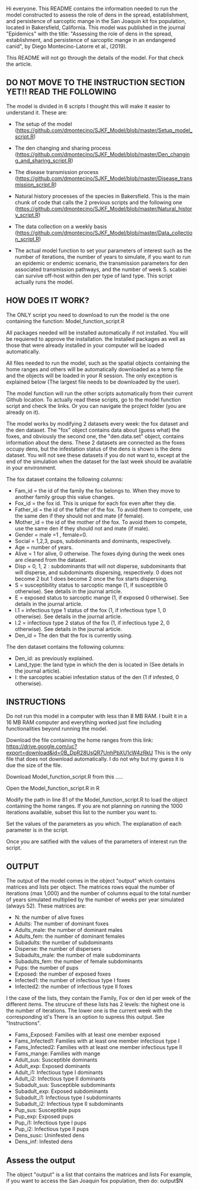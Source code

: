 Hi everyone. This README contains the information needed to run the model constructed to assess the role of dens in the spread, 
establishment, and persistence of sarcoptic mange in the San Joaquin kit fox population, located in Bakersfield, California. This model was published in the journal "Epidemics" with the title: "Assessing the role of dens in the spread, establishment, and persistence of sarcoptic mange in an endangered canid", by Diego Montecino-Latorre et al., (2019). 

This README will not go through the details of the model. For that check the article.

## DO NOT MOVE TO THE INSTRUCTION SECTION YET!! READ THE FOLLOWING

The model is divided in 6 scripts I thought this will make it easier to understand it. These are:

* The setup of the model (https://github.com/dmontecino/SJKF_Model/blob/master/Setup_model_script.R)

* The den changing and sharing process (https://github.com/dmontecino/SJKF_Model/blob/master/Den_changing_and_sharing_script.R)

* The disease transmission process (https://github.com/dmontecino/SJKF_Model/blob/master/Disease_transmission_script.R)

* Natural history processes of the species in Bakersfield. This is the main chunk of code that calls the 2 previous scripts and the following one (https://github.com/dmontecino/SJKF_Model/blob/master/Natural_history_script.R)

* The data collection on a weekly basis (https://github.com/dmontecino/SJKF_Model/blob/master/Data_collection_script.R)

* The actual model function to set your parameters of interest such as the number of iterations, the number of years to simulate, if you want to run an epidemic or endemic scenario, the transmission parameters for den associated transmission pathways, and the number of week S. scabiei can survive off-host within den per type of land type. This script actually runs the model.


## HOW DOES IT WORK?

The ONLY script you need to download to run the model is the one containing the function: Model_function_script.R

All packages needed will be installed automatically if not installed. You will be requiered to approve the installation. the Installed packages as well as those that were already installed in your computer will be loaded automatically.

All files needed to run the model, such as the spatial objects containing the home ranges and others will be automatically downloaded as 
a temp file and the objects will be loaded in your R session. The only exception is explained below (The largest file needs to be downloaded by the user).

The model function will run the other scripts automatically from their current Github location. To actually read these scripts, go to the model function script and check the links. Or you can navigate the project folder (you are already on it).

The model works by modifying 2 datasets every week: the fox dataset and the den dataset. The "fox" object contains data about (guess what) the foxes, and obviously the second one, the "den.data.set" object, contains information about the dens. These 2 datasets are connected as the foxes occupy dens, but the infestation status of the dens is shown is the dens dataset. You will not see these datasets if you do not want to, except at the end of the simulation when the dataset for the last week should be available in your environment.

The fox dataset contains the following columns:

* Fam_id = the id of the family the fox belongs to. When they move to another family group this value changes.
* Fox_id = the fox id. This is unique for each fox even after they die.
* Father_id = the id of the father of the fox. To avoid them to compete, use the same den if they should not and mate (if female). 
* Mother_id = the id of the mother of the fox. To avoid them to compete, use the same den if they should not and mate (if male).
* Gender = male =1 , female=0.
* Social = 1,2,3, pups, subdominants and dominants, respectively.
* Age = number of years. 
* Alive = 1 for alive, 0 otherwise. The foxes dying during the week  ones are cleaned from the dataset.
* Disp = 0, 1, 2 : subdominants that will not disperse, subdominants that will disperse, and subdominants dispersing, respectively.  0 does not become 2 but 1 does become 2 once the fox starts dispersing.
* S = susceptibility status to sarcoptic mange (1, if susceptible 0 otherwise). See details in the journal article.
* E = exposed status to sarcoptic mange (1, if exposed 0 otherwise). See details in the journal article.
* I.1 = infectious type 1 status of the fox (1, if infectious type 1, 0 otherwise). See details in the journal article.
* I.2 = infectious type 2 status of the fox (1, if infectious type 2, 0 otherwise). See details in the journal article. 
* Den_id = The den that the fox is currently using.

The den dataset contains the following columns:

* Den_id: as previously explained.
* Land_type: the land type in which the den is located in (See details in the journal article). 
* I: the sarcoptes scabiei infestation status of the den (1 if infested, 0 otherwise).

## INSTRUCTIONS ##

Do not run this model in a computer with less than 8 MB RAM. I built it in a 16 MB RAM computer and everything worked just fine including functionalities beyond running the model.

Download the file containing the home ranges from this link: https://drive.google.com/uc?export=download&id=0B_DpR28UsQR7UnhPbXU1cW4zRkU
This is the only file that does not download automatically. I do not why but my guess it is due the size of the file.

Download Model_function_script.R from this ..... 

Open the Model_function_script.R in R

Modify the path in line 81 of the Model_function_script.R to load the object containing the home ranges. If you are not planning on running the 1000 iterations available, subset this list to the number you want to.

Set the values of the parameters as you which. The explanation of each parameter is in the script.

Once you are satified with the values of the parameters of interest run the script.

## OUTPUT

The output of the model comes in the object "output" which contains matrices and lists per object. The matrices rows equal the number of iterations (max 1,000) and the number of columns equal to the total number of years simulated multiplied by the number of weeks per year simulated (always 52). These matrices are:

* N: the number of alive foxes
* Adults: The number of dominant foxes
* Adults_male: the number of dominant males
* Adults_fem: the number of dominant females
* Subadults: the number of subdominants
* Disperse: the number of dispersers
* Subadults_male: the number of male subdominants
* Subadults_fem: the number of female subdominants
* Pups: the number of pups
* Exposed: the number of exposed foxes
* Infected1: the number of infectious type I foxes
* Infected2: the number of infectious type II foxes

I the case of the lists, they contain the Family, Fox or den id per week of the different items. The strucure of these lists has 2 levels: the highest one is the number of iterations. The lower one is the current week with the corresponding id's
There is an option to supress this output. See "Instructions".

* Fams_Exposed: Families with at least one member exposed
* Fams_Infected1: Families with at least one member infectious type I
* Fams_Infected2: Families with at least one member infectious type II
* Fams_mange: Families with mange
* Adult_sus: Susceptible dominants
* Adult_exp: Exposed dominants
* Adult_i1: Infectious type I dominants
* Adult_i2: Infectious type II dominants
* Subadult_sus: Susceptible subdominants
* Subadult_exp: Exposed subdominants
* Subadult_i1: Infectious type I subdominants
* Subadult_i2: Infectious type II subdominants
* Pup_sus: Susceptible pups
* Pup_exp: Exposed pups
* Pup_i1: Infectious type I pups
* Pup_i2: Infectious type II pups
* Dens_susc: Uninfested dens
* Dens_inf: Infested dens

## Assess the output

The object "output" is a list that contains the matrices and lists
For example, if you want to access the San Joaquin fox population, then do: output$N 




